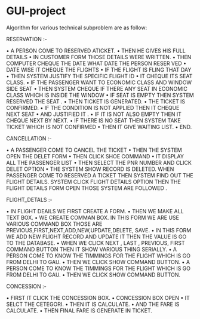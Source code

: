 # GUI-project
Algorithm for various technical subproblem are as follow:

RESERVATION :-

• A PERSON COME TO RESERVED ATICKET. 
• THEN HE GIVES HIS FULL DETAILS 
• IN CUSTOMER FORM THOSE DETAILS WERE WRITTEN. 
• THEN COMPUTER CHEQUE THE DATE WHAT DATE THE PERSON RESER VED
• DATE WISE IT CHEQUE THE FLIGHTS
• IF THE FLIGHT IS FLING THAT DAY
• THEN SYSTEM JUSTIFY THE SPECIFIC FLIGHT ID
• IT CHEQUE ITS SEAT CLASS.
• IF THE PASSENGER WANT TO ECONOMIC CLASS AND WINDOW SIDE SEAT 
• THEN SYSTEM CHEQUE IF THERE ANY SEAT IN ECONOMIC CLASS WHICH IS INSIDE THE WINDOW
• IF SEAT IS EMPTY THEN SYSTEM RESERVED THE SEAT .
• THEN TICKET IS GENERATED. 
• THE TICKET IS CONFIRMED.
• IF THE CONDITION IS NOT APPLIED THEN IT CHEQUE NEXT SEAT 
• AND JUSTIFIED IT . 
• IF IT IS NOT ALSO EMPTY THEN IT CHEQUE NEXT BY NEXT. 
• IF THERE IS NO SEAT THEN SYSTEM TAKE TICKET WHICH IS NOT CONFIRMED 
• THEN IT GIVE WAITING LIST.
• END.

CANCELLATION :-

• A PASSENGER COME TO CANCEL THE TICKET 
• THEN THE SYSTEM OPEN THE DELET FORM
• THEN CLICK SHOE COMMAND
• IT DISPLAY ALL THE PASSENGER LIST 
• THEN SELECT THE PNR NUMBER AND CLICK DELET OPTION 
• THE SYSTEM SHOW RECORD IS DELETED. WHEN PASSENGER COME TO RESERVED A TICKET THEN SYSTEM FIND OUT THE FLIGHT DETAILS. SYSTEM CLICK FLIGHT DETAILS OPTION THEN THE FLIGHT DETAILS FORM OPEN THOSE SYSTEM ARE FOLLOWED .

FLIGHT_DETALS :-

• IN FLIGHT DEAILS WE FIRST CREATE A FORM.
• THEN WE MAKE ALL TEXT BOX. 
• WE CREATE COMMAN BOX. IN THIS FORM WE ARE USE VARIOUS COMMAND BOX THOSE ARE PREVIOUS,FIRST,NEXT,ADD,NEW,UPDATE,DELETE, SAVE. 
• IN THIS FORM WE ADD NEW FLIGHT RECORD AND UPDATE IT THEN THE VALUE IS GO TO THE DATABASE.
• WHEN WE CLICK NEXT , LAST , PREVIOUS, FIRST COMMAND BUTTON THEN IT SHOW VARIOUS THING SERIALLY.
• A PERSON COME TO KNOW THE TIMMINGS FOR THE FLIGHT WHICH IS GO FROM DELHI TO GAU.
• THEN WE CLICK SHOW COMMAND BUTTON.
• A PERSON COME TO KNOW THE TIMMINGS FOR THE FLIGHT WHICH IS GO FROM DELHI TO GAU. 
• THEN WE CLICK SHOW COMMAND BUTTON.

CONCESSION :-

• FIRST IT CLICK THE CONCESSION BOX.
• CONCESSION BOX OPEN
• IT SELCT THE CETEGORI.
• THEN IT IS CALCULATE. 
• AND THE FARE IS CALCULATE. 
• THEN FINAL FARE IS GENERATE IN TICKET.
